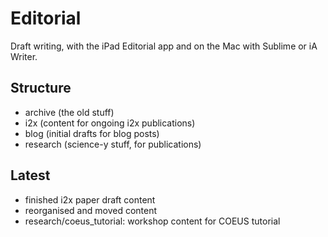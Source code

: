 Editorial
=========

Draft writing, with the iPad Editorial app and on the Mac with Sublime or iA Writer.

## Structure

* archive (the old stuff)
* i2x (content for ongoing i2x publications)
* blog (initial drafts for blog posts)
* research (science-y stuff, for publications)

## Latest

* finished i2x paper draft content
* reorganised and moved content
* research/coeus_tutorial: workshop content for COEUS tutorial



